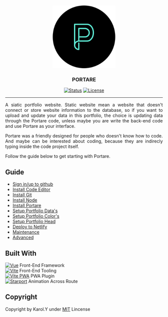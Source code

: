 <p align="center">
  <a href="" rel="noopener">
 <img width=200px height=200px src="https://github.com/Nemure231/portare/blob/main/src/assets/logo.png?raw=true" alt="Portare"></a>
</p>

<h3 align="center">PORTARE</h3>

<div align="center">

[![Status](https://img.shields.io/badge/status-active-success.svg)]()
[![License](https://img.shields.io/badge/license-MIT-blue.svg)](/LICENSE)
</div>

---

<p align="justify">
    A siatic portfolio website. Static website mean a website that doesn't connect or store website information to the database, so if you want to upload and update your data in this portfolio, the choice is updating data through the Portare code, unless maybe you are write the back-end code and use Portare as your interface.
</p>

<p align="justify">
  Portare was a friendly designed for people who doesn't know how to code. And maybe can be interested about coding, because they are indirecly typing inside the code project itself.
</p>

<p align="justify">
  Follow the guide below to get starting with Portare.
</p>

## Guide
- [Sign in/up to github](../main/docs/GITHUB.md)
- [Install Code Editor](../main/docs/CODE_EDITOR.md)
- [Install Git](../main/docs/GIT.md)
- [Install Node](../main/docs/NODE.md)
- [Install Portare](../main/docs/PORTARE.md)
- [Setup Portfolio Data's](../main/docs/SETUP_DATA.md)
- [Setup Portfolio Color's](../main/docs/SETUP_COLOR.md)
- [Setup Portfolio Head](../main/docs/SETUP_HEAD.md)
- [Deploy to Netlify](../main/docs/DEPLOY.md)
- [Maintenance](../main/docs/MAINTENANCE.md)
- [Advanced](../main/docs/ADVANCED.md)


## Built With

<a href="https://vuejs.org/"><img width=40px height=40px src="https://vuejs.org/images/logo.png" alt="Vue"></a> Front-End Framework
<br>
<a href="https://vitejs.dev/"><img width=40px height=40px src="https://vitejs.dev/logo.svg" alt="Vite"></a> Front-End Tooling
<br>
<a href="https://vite-plugin-pwa.netlify.app/"><img width=50px height=50px src="https://vite-plugin-pwa.netlify.app/banner_light.svg" alt="Vite PWA"></a> PWA Plugin
<br>
<a href="https://vue-starport.netlify.app/"><img width=50px height=50px src="https://github.com/antfu/vue-starport/blob/main/graphs/logo.png" alt="Starport"></a> Animation Across Route


## Copyright

Copyright by Karol.Y under <a href="https://github.com/Nemure231/portare/blob/main/LICENSE">MIT</a> Lincense
